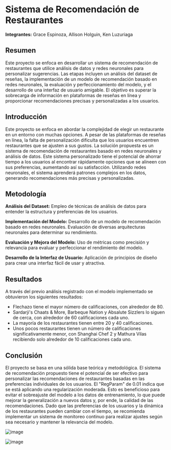 # Sistema de Recomendación de Restaurantes
**Integrantes:** Grace Espinoza, Allison Holguin, Ken Luzuriaga

## Resumen
Este proyecto se enfoca en desarrollar un sistema de recomendación de restaurantes que utilice análisis de datos y redes neuronales para personalizar sugerencias. 
Las etapas incluyen un análisis del dataset de reseñas, la implementación de un modelo de recomendación basado en redes neuronales, la evaluación y perfeccionamiento del modelo, y el desarrollo de una interfaz de usuario amigable. 
El objetivo es superar la sobrecarga de información en plataformas de reseñas en línea y proporcionar recomendaciones precisas y personalizadas a los usuarios. 

## Introducción
Este proyecto se enfoca en abordar la complejidad de elegir un restaurante en un entorno con muchas opciones. A pesar de las plataformas de reseñas en línea, la falta de personalización dificulta que los usuarios encuentren restaurantes que se ajusten a sus gustos. 
La solución propuesta es un sistema de recomendación de restaurantes basado en redes neuronales y análisis de datos. Este sistema personalizado tiene el potencial de ahorrar tiempo a los usuarios al encontrar rápidamente opciones que se alineen con sus preferencias, aumentando así su satisfacción. Utilizando redes neuronales, el sistema aprenderá patrones complejos en los datos, generando recomendaciones más precisas y personalizadas. 

## Metodología
**Análisis del Dataset:**
Empleo de técnicas de análisis de datos para entender la estructura y preferencias de los usuarios.

**Implementación del Modelo:**
Desarrollo de un modelo de recomendación basado en redes neuronales.
Evaluación de diversas arquitecturas neuronales para determinar su rendimiento.

**Evaluación y Mejora del Modelo:**
Uso de métricas como precisión y relevancia para evaluar y perfeccionar el rendimiento del modelo.

**Desarrollo de la Interfaz de Usuario:**
Aplicación de principios de diseño para crear una interfaz fácil de usar y atractiva.

## Resultados
A través del previo análisis registrado con el modelo implementado se obtuvieron los siguientes resultados:

- Flechazo tiene el mayor número de calificaciones, con alrededor de 80. 
- Sardarji's Chaats & More, Barbeque Nation y Absalute Sizzlers lo siguen de cerca, con alrededor de 60 calificaciones cada uno. 
- La mayoría de los restaurantes tienen entre 20 y 40 calificaciones. 
- Unos pocos restaurantes tienen un número de calificaciones significativamente menor, con Shanghai Chef 2 y Mathura Vilas recibiendo solo alrededor de 10 calificaciones cada uno.

## Conclusión
El proyecto se basa en una sólida base teórica y metodológica. El sistema de recomendación propuesto tiene el potencial de ser efectivo para personalizar las recomendaciones de restaurantes basadas en las preferencias individuales de los usuarios.
El "RegParam" de 0.01 indica que se está aplicando una regularización moderada. Esto es beneficioso para evitar el sobreajuste del modelo a los datos de entrenamiento, lo que puede mejorar la generalización a nuevos datos y, por ende, la calidad de las recomendaciones.
Dado que las preferencias de los usuarios y la dinámica de los restaurantes pueden cambiar con el tiempo, se recomienda implementar un sistema de monitoreo continuo para realizar ajustes según sea necesario y mantener la relevancia del modelo.

![image](https://github.com/kenluzuriagam/bg-2023-prediction-restaurants/assets/127507717/9ad86b7c-830b-463a-baa7-618a085018a0)

![image](https://github.com/kenluzuriagam/bg-2023-prediction-restaurants/assets/127507717/958998d1-8942-4665-8c8f-689905726e39)
